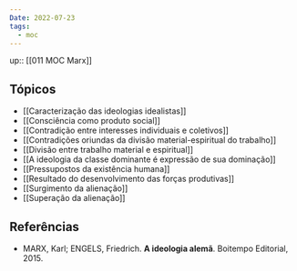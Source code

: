 ```yaml
---
Date: 2022-07-23
tags:
  - moc 
---
```

up:: [[011 MOC Marx]]

## Tópicos
- [[Caracterização das ideologias idealistas]]
- [[Consciência como produto social]]
- [[Contradição entre interesses individuais e coletivos]]
- [[Contradições oriundas da divisão material-espiritual do trabalho]]
- [[Divisão entre trabalho material e espiritual]]
- [[A ideologia da classe dominante é expressão de sua dominação]]
- [[Pressupostos da existência humana]]
- [[Resultado do desenvolvimento das forças produtivas]]
- [[Surgimento da alienação]]
- [[Superação da alienação]]

## Referências
- MARX, Karl; ENGELS, Friedrich. **A ideologia alemã**. Boitempo Editorial, 2015.